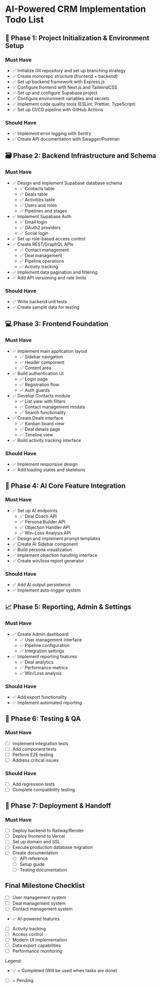# AI-Powered CRM Implementation Todo List

## 🧩 Phase 1: Project Initialization & Environment Setup

### Must Have
- ✅ Initialize Git repository and set up branching strategy
- ✅ Create monorepo structure (frontend + backend)
- ✅ Set up backend framework with Express.js
- ✅ Configure frontend with Next.js and TailwindCSS
- ✅ Set up and configure Supabase project
- ✅ Configure environment variables and secrets
- ✅ Implement code quality tools (ESLint, Prettier, TypeScript)
- ✅ Set up CI/CD pipeline with GitHub Actions

### Should Have
- ✅ Implement error logging with Sentry
- ✅ Create API documentation with Swagger/Postman

## 🗃️ Phase 2: Backend Infrastructure and Schema

### Must Have
- ✅ Design and implement Supabase database schema
  - ✅ Contacts table
  - ✅ Deals table
  - ✅ Activities table
  - ✅ Users and roles
  - ✅ Pipelines and stages
- ✅ Implement Supabase Auth
  - ✅ Email login
  - ✅ OAuth2 providers
  - ✅ Social login
- ✅ Set up role-based access control
- ✅ Create REST/GraphQL APIs
  - ✅ Contact management
  - ✅ Deal management
  - ✅ Pipeline operations
  - ✅ Activity tracking
- ✅ Implement data pagination and filtering
- ✅ Add API versioning and rate limits

### Should Have
- ✅ Write backend unit tests
- ✅ Create sample data for testing

## 💻 Phase 3: Frontend Foundation

### Must Have
- ✅ Implement main application layout
  - ✅ Sidebar navigation
  - ✅ Header component
  - ✅ Content area
- ✅ Build authentication UI
  - ✅ Login page
  - ✅ Registration flow
  - ✅ Auth guards
- ✅ Develop Contacts module
  - ✅ List view with filters
  - ✅ Contact management modals
  - ✅ Search functionality
- ✅ Create Deals interface
  - ✅ Kanban board view
  - ✅ Deal details page
  - ✅ Timeline view
- ✅ Build activity tracking interface

### Should Have
- ✅ Implement responsive design
- ✅ Add loading states and skeletons

## 🧠 Phase 4: AI Core Feature Integration

### Must Have
- ✅ Set up AI endpoints
  - ✅ Deal Coach API
  - ✅ Persona Builder API
  - ✅ Objection Handler API
  - ✅ Win-Loss Analysis API
- ✅ Design and implement prompt templates
- ✅ Create AI Sidebar component
- ✅ Build persona visualization
- ✅ Implement objection handling interface
- ✅ Create win/loss report generator

### Should Have
- ✅ Add AI output persistence
- ✅ Implement auto-trigger system

## 📈 Phase 5: Reporting, Admin & Settings

### Must Have
- ✅ Create Admin dashboard
  - ✅ User management interface
  - ✅ Pipeline configuration
  - ✅ Integration settings
- ✅ Implement reporting features
  - ✅ Deal analytics
  - ✅ Performance metrics
  - ✅ Win/Loss analysis

### Should Have
- ✅ Add export functionality
- ✅ Implement automated reporting

## 🧪 Phase 6: Testing & QA

### Must Have
- [ ] Implement integration tests
- [ ] Add component tests
- [ ] Perform E2E testing
- [ ] Address critical issues

### Should Have
- [ ] Add regression tests
- [ ] Complete compatibility testing

## 🚀 Phase 7: Deployment & Handoff

### Must Have
- [ ] Deploy backend to Railway/Render
- [ ] Deploy frontend to Vercel
- [ ] Set up domain and SSL
- [ ] Execute production database migration
- [ ] Create documentation
  - [ ] API reference
  - [ ] Setup guide
  - [ ] Testing documentation

## Final Milestone Checklist
- [ ] User management system
- [ ] Deal management system
- [ ] Contact management system
- ✅ AI-powered features
- [ ] Activity tracking
- [ ] Access control
- [ ] Modern UI implementation
- [ ] Data export capabilities
- [ ] Performance monitoring

Legend:
- ✅ = Completed (Will be used when tasks are done)
- [ ] = Pending 